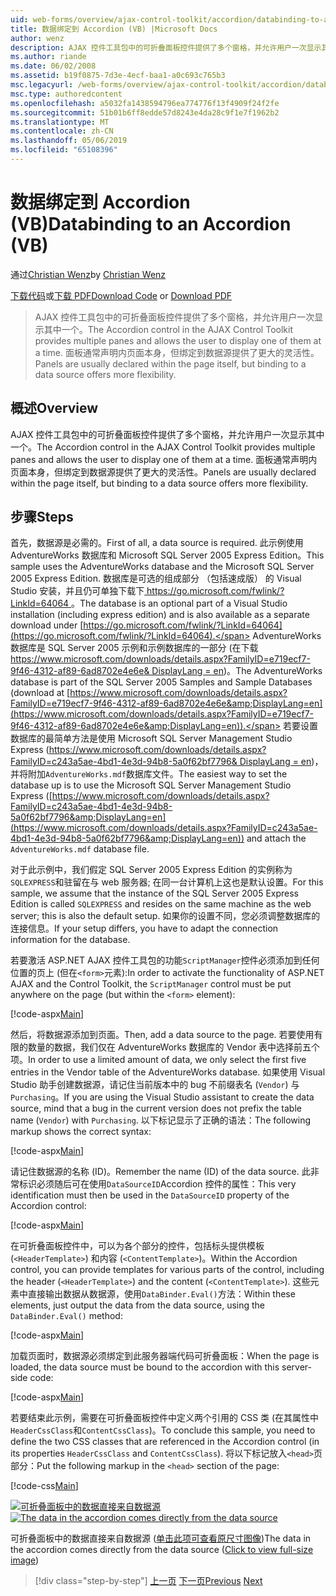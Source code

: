 ```yaml
---
uid: web-forms/overview/ajax-control-toolkit/accordion/databinding-to-an-accordion-vb
title: 数据绑定到 Accordion (VB) |Microsoft Docs
author: wenz
description: AJAX 控件工具包中的可折叠面板控件提供了多个窗格，并允许用户一次显示其中一个。 面板通常声明 w...
ms.author: riande
ms.date: 06/02/2008
ms.assetid: b19f0875-7d3e-4ecf-baa1-a0c693c765b3
msc.legacyurl: /web-forms/overview/ajax-control-toolkit/accordion/databinding-to-an-accordion-vb
msc.type: authoredcontent
ms.openlocfilehash: a5032fa1438594796ea774776f13f4909f24f2fe
ms.sourcegitcommit: 51b01b6ff8edde57d8243e4da28c9f1e7f1962b2
ms.translationtype: MT
ms.contentlocale: zh-CN
ms.lasthandoff: 05/06/2019
ms.locfileid: "65108396"
---
```

# <a name="databinding-to-an-accordion-vb"></a><span data-ttu-id="74147-104">数据绑定到 Accordion (VB)</span><span class="sxs-lookup"><span data-stu-id="74147-104">Databinding to an Accordion (VB)</span></span>

<span data-ttu-id="74147-105">通过[Christian Wenz](https://github.com/wenz)</span><span class="sxs-lookup"><span data-stu-id="74147-105">by [Christian Wenz](https://github.com/wenz)</span></span>

<span data-ttu-id="74147-106">[下载代码](http://download.microsoft.com/download/5/6/d/56d50cef-2011-4c8f-9891-7edc6dc57df9/Accordion1.vb.zip)或[下载 PDF](http://download.microsoft.com/download/6/7/1/6718d452-ff89-4d3f-a90e-c74ec2d636a3/accordion1VB.pdf)</span><span class="sxs-lookup"><span data-stu-id="74147-106">[Download Code](http://download.microsoft.com/download/5/6/d/56d50cef-2011-4c8f-9891-7edc6dc57df9/Accordion1.vb.zip) or [Download PDF](http://download.microsoft.com/download/6/7/1/6718d452-ff89-4d3f-a90e-c74ec2d636a3/accordion1VB.pdf)</span></span>

> <span data-ttu-id="74147-107">AJAX 控件工具包中的可折叠面板控件提供了多个窗格，并允许用户一次显示其中一个。</span><span class="sxs-lookup"><span data-stu-id="74147-107">The Accordion control in the AJAX Control Toolkit provides multiple panes and allows the user to display one of them at a time.</span></span> <span data-ttu-id="74147-108">面板通常声明内页面本身，但绑定到数据源提供了更大的灵活性。</span><span class="sxs-lookup"><span data-stu-id="74147-108">Panels are usually declared within the page itself, but binding to a data source offers more flexibility.</span></span>

## <a name="overview"></a><span data-ttu-id="74147-109">概述</span><span class="sxs-lookup"><span data-stu-id="74147-109">Overview</span></span>

<span data-ttu-id="74147-110">AJAX 控件工具包中的可折叠面板控件提供了多个窗格，并允许用户一次显示其中一个。</span><span class="sxs-lookup"><span data-stu-id="74147-110">The Accordion control in the AJAX Control Toolkit provides multiple panes and allows the user to display one of them at a time.</span></span> <span data-ttu-id="74147-111">面板通常声明内页面本身，但绑定到数据源提供了更大的灵活性。</span><span class="sxs-lookup"><span data-stu-id="74147-111">Panels are usually declared within the page itself, but binding to a data source offers more flexibility.</span></span>

## <a name="steps"></a><span data-ttu-id="74147-112">步骤</span><span class="sxs-lookup"><span data-stu-id="74147-112">Steps</span></span>

<span data-ttu-id="74147-113">首先，数据源是必需的。</span><span class="sxs-lookup"><span data-stu-id="74147-113">First of all, a data source is required.</span></span> <span data-ttu-id="74147-114">此示例使用 AdventureWorks 数据库和 Microsoft SQL Server 2005 Express Edition。</span><span class="sxs-lookup"><span data-stu-id="74147-114">This sample uses the AdventureWorks database and the Microsoft SQL Server 2005 Express Edition.</span></span> <span data-ttu-id="74147-115">数据库是可选的组成部分 （包括速成版） 的 Visual Studio 安装，并且仍可单独下载下[ https://go.microsoft.com/fwlink/?LinkId=64064 ](https://go.microsoft.com/fwlink/?LinkId=64064)。</span><span class="sxs-lookup"><span data-stu-id="74147-115">The database is an optional part of a Visual Studio installation (including express edition) and is also available as a separate download under [https://go.microsoft.com/fwlink/?LinkId=64064](https://go.microsoft.com/fwlink/?LinkId=64064).</span></span> <span data-ttu-id="74147-116">AdventureWorks 数据库是 SQL Server 2005 示例和示例数据库的一部分 (在下载[ https://www.microsoft.com/downloads/details.aspx?FamilyID=e719ecf7-9f46-4312-af89-6ad8702e4e6e&amp; DisplayLang = en](https://www.microsoft.com/downloads/details.aspx?FamilyID=e719ecf7-9f46-4312-af89-6ad8702e4e6e&amp;DisplayLang=en))。</span><span class="sxs-lookup"><span data-stu-id="74147-116">The AdventureWorks database is part of the SQL Server 2005 Samples and Sample Databases (download at [https://www.microsoft.com/downloads/details.aspx?FamilyID=e719ecf7-9f46-4312-af89-6ad8702e4e6e&amp;DisplayLang=en](https://www.microsoft.com/downloads/details.aspx?FamilyID=e719ecf7-9f46-4312-af89-6ad8702e4e6e&amp;DisplayLang=en)).</span></span> <span data-ttu-id="74147-117">若要设置数据库的最简单方法是使用 Microsoft SQL Server Management Studio Express ([https://www.microsoft.com/downloads/details.aspx?FamilyID=c243a5ae-4bd1-4e3d-94b8-5a0f62bf7796&amp; DisplayLang = en](https://www.microsoft.com/downloads/details.aspx?FamilyID=c243a5ae-4bd1-4e3d-94b8-5a0f62bf7796&amp;DisplayLang=en))，并将附加`AdventureWorks.mdf`数据库文件。</span><span class="sxs-lookup"><span data-stu-id="74147-117">The easiest way to set the database up is to use the Microsoft SQL Server Management Studio Express ([https://www.microsoft.com/downloads/details.aspx?FamilyID=c243a5ae-4bd1-4e3d-94b8-5a0f62bf7796&amp;DisplayLang=en](https://www.microsoft.com/downloads/details.aspx?FamilyID=c243a5ae-4bd1-4e3d-94b8-5a0f62bf7796&amp;DisplayLang=en)) and attach the `AdventureWorks.mdf` database file.</span></span>

<span data-ttu-id="74147-118">对于此示例中，我们假定 SQL Server 2005 Express Edition 的实例称为`SQLEXPRESS`和驻留在与 web 服务器; 在同一台计算机上这也是默认设置。</span><span class="sxs-lookup"><span data-stu-id="74147-118">For this sample, we assume that the instance of the SQL Server 2005 Express Edition is called `SQLEXPRESS` and resides on the same machine as the web server; this is also the default setup.</span></span> <span data-ttu-id="74147-119">如果你的设置不同，您必须调整数据库的连接信息。</span><span class="sxs-lookup"><span data-stu-id="74147-119">If your setup differs, you have to adapt the connection information for the database.</span></span>

<span data-ttu-id="74147-120">若要激活 ASP.NET AJAX 控件工具包的功能`ScriptManager`控件必须添加到任何位置的页上 (但在`<form>`元素):</span><span class="sxs-lookup"><span data-stu-id="74147-120">In order to activate the functionality of ASP.NET AJAX and the Control Toolkit, the `ScriptManager` control must be put anywhere on the page (but within the `<form>` element):</span></span>

[!code-aspx[Main](databinding-to-an-accordion-vb/samples/sample1.aspx)]

<span data-ttu-id="74147-121">然后，将数据源添加到页面。</span><span class="sxs-lookup"><span data-stu-id="74147-121">Then, add a data source to the page.</span></span> <span data-ttu-id="74147-122">若要使用有限的数量的数据，我们仅在 AdventureWorks 数据库的 Vendor 表中选择前五个项。</span><span class="sxs-lookup"><span data-stu-id="74147-122">In order to use a limited amount of data, we only select the first five entries in the Vendor table of the AdventureWorks database.</span></span> <span data-ttu-id="74147-123">如果使用 Visual Studio 助手创建数据源，请记住当前版本中的 bug 不前缀表名 (`Vendor`) 与`Purchasing`。</span><span class="sxs-lookup"><span data-stu-id="74147-123">If you are using the Visual Studio assistant to create the data source, mind that a bug in the current version does not prefix the table name (`Vendor`) with `Purchasing`.</span></span> <span data-ttu-id="74147-124">以下标记显示了正确的语法：</span><span class="sxs-lookup"><span data-stu-id="74147-124">The following markup shows the correct syntax:</span></span>

[!code-aspx[Main](databinding-to-an-accordion-vb/samples/sample2.aspx)]

<span data-ttu-id="74147-125">请记住数据源的名称 (ID)。</span><span class="sxs-lookup"><span data-stu-id="74147-125">Remember the name (ID) of the data source.</span></span> <span data-ttu-id="74147-126">此非常标识必须随后可在使用`DataSourceID`Accordion 控件的属性：</span><span class="sxs-lookup"><span data-stu-id="74147-126">This very identification must then be used in the `DataSourceID` property of the Accordion control:</span></span>

[!code-aspx[Main](databinding-to-an-accordion-vb/samples/sample3.aspx)]

<span data-ttu-id="74147-127">在可折叠面板控件中，可以为各个部分的控件，包括标头提供模板 (`<HeaderTemplate>`) 和内容 (`<ContentTemplate>`)。</span><span class="sxs-lookup"><span data-stu-id="74147-127">Within the Accordion control, you can provide templates for various parts of the control, including the header (`<HeaderTemplate>`) and the content (`<ContentTemplate>`).</span></span> <span data-ttu-id="74147-128">这些元素中直接输出数据从数据源，使用`DataBinder.Eval()`方法：</span><span class="sxs-lookup"><span data-stu-id="74147-128">Within these elements, just output the data from the data source, using the `DataBinder.Eval()` method:</span></span>

[!code-aspx[Main](databinding-to-an-accordion-vb/samples/sample4.aspx)]

<span data-ttu-id="74147-129">加载页面时，数据源必须绑定到此服务器端代码可折叠面板：</span><span class="sxs-lookup"><span data-stu-id="74147-129">When the page is loaded, the data source must be bound to the accordion with this server-side code:</span></span>

[!code-aspx[Main](databinding-to-an-accordion-vb/samples/sample5.aspx)]

<span data-ttu-id="74147-130">若要结束此示例，需要在可折叠面板控件中定义两个引用的 CSS 类 (在其属性中`HeaderCssClass`和`ContentCssClass`)。</span><span class="sxs-lookup"><span data-stu-id="74147-130">To conclude this sample, you need to define the two CSS classes that are referenced in the Accordion control (in its properties `HeaderCssClass` and `ContentCssClass`).</span></span> <span data-ttu-id="74147-131">将以下标记放入`<head>`页部分：</span><span class="sxs-lookup"><span data-stu-id="74147-131">Put the following markup in the `<head>` section of the page:</span></span>

[!code-css[Main](databinding-to-an-accordion-vb/samples/sample6.css)]

<span data-ttu-id="74147-132">[![可折叠面板中的数据直接来自数据源](databinding-to-an-accordion-vb/_static/image2.png)](databinding-to-an-accordion-vb/_static/image1.png)</span><span class="sxs-lookup"><span data-stu-id="74147-132">[![The data in the accordion comes directly from the data source](databinding-to-an-accordion-vb/_static/image2.png)](databinding-to-an-accordion-vb/_static/image1.png)</span></span>

<span data-ttu-id="74147-133">可折叠面板中的数据直接来自数据源 ([单击此项可查看原尺寸图像](databinding-to-an-accordion-vb/_static/image3.png))</span><span class="sxs-lookup"><span data-stu-id="74147-133">The data in the accordion comes directly from the data source ([Click to view full-size image](databinding-to-an-accordion-vb/_static/image3.png))</span></span>

> [!div class="step-by-step"]
> <span data-ttu-id="74147-134">[上一页](dynamically-adding-an-accordion-pane-cs.md)
> [下一页](dynamically-adding-an-accordion-pane-vb.md)</span><span class="sxs-lookup"><span data-stu-id="74147-134">[Previous](dynamically-adding-an-accordion-pane-cs.md)
[Next](dynamically-adding-an-accordion-pane-vb.md)</span></span>
